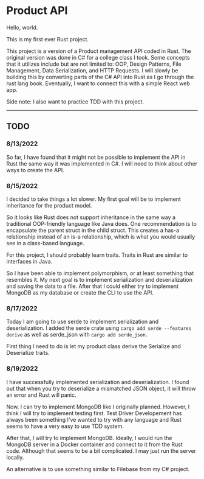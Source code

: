# Product API

Hello, world.

This is my first ever Rust project.

This project is a version of a Product management API coded in Rust. The original version was done in C# for a college class I took. Some concepts that it utilizes include but are not limited to: OOP, Design Patterns, File Management, Data Serialization, and HTTP Requests.  I will slowly be building this by converting parts of the C# API into Rust as I go through the rust lang book. Eventually, I want to connect this with a simple React web app.

Side note: I also want to practice TDD with this project.

---

## TODO

### 8/13/2022

So far, I have found that it might not be possible to implement the API in Rust the same way it was implemented in C#. I will need to think about other ways to create the API.

### 8/15/2022

I decided to take things a lot slower. My first goal will be to implement inheritance for the product model.

So it looks like Rust does not support inheritance in the same way a traditional OOP-friendly language like Java does.
One recommendation is to encapsulate the parent struct in the child struct. This creates a has-a relationship instead of an is-a relationship, which is what you would usually see in a class-based language.

For this project, I should probably learn traits. Traits in Rust are similar to interfaces in Java.

So I have been able to implement polymorphism, or at least something that resembles it.
My next goal is to implement serialization and deserialization and saving the data to a file.
After that I could either try to implement MongoDB as my database or create the CLI to use the API.

### 8/17/2022

Today I am going to use serde to implement serialization and deserialization. I added the serde crate
using `cargo add serde --features derive` as well as serde_json with `cargo add serde_json`.

First thing I need to do is let my product class derive the Serialize and Deserialize traits.

### 8/19/2022

I have successfully implemented serialization and deserialization. I found out that when you try to deserialize a mismatched JSON object, it will throw an error and Rust will panic.

Now, I can try to implement MongoDB like I originally planned. However, I think I will try to implement testing first. Test Driver Developement
has always been something I've wanted to try with any language and Rust seems to have a very easy to use TDD system.

After that, I will try to implement MongoDB. Ideally, I would run the MongoDB server in a Docker container and connect to it from the Rust code.
Although that seems to be a bit complicated. I may just run the server locally.

An alternative is to use something similar to Filebase from my C# project.
